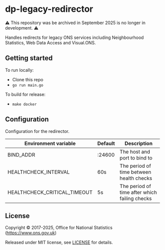 # dp-legacy-redirector

⚠️ This repository was be archived in September 2025 is no longer in development. ⚠️

Handles redirects for legacy ONS services including Neighbourhood Statistics, Web Data Access
and Visual.ONS.

## Getting started

To run locally:

* Clone this repo
* `go run main.go`

To build for release:

* `make docker`

## Configuration

Configuration for the redirector.

| Environment variable         | Default | Description                                   |
| ---------------------------- | ------- | --------------------------------------------- |
| BIND_ADDR                    | :24600  | The host and port to bind to                  |
| HEALTHCHECK_INTERVAL         | 60s     | The period of time between health checks      |
| HEALTHCHECK_CRITICAL_TIMEOUT | 5s      | The period of time after which failing checks |

## License

Copyright ©‎ 2017-2025, Office for National Statistics (https://www.ons.gov.uk)

Released under MIT license, see [LICENSE](LICENSE.md) for details.
